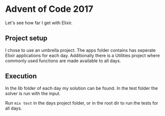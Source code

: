 # Advent of Code 2017
Let's see how far I get with Elixir.

## Project setup
I chose to use an umbrella project. The apps folder contains has seperate Elixir applications for each day.
Additionally there is a Utilities project where commonly used functions are made available to all days.

## Execution
In the lib folder of each day my solution can be found. In the test folder the solver is run with the input.

Run `mix test` in the days project folder, or in the root dir to run the tests for all days.

